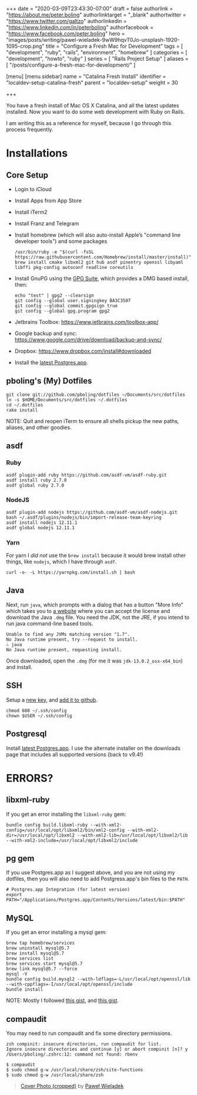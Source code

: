 +++
date = "2020-03-09T23:43:30-07:00"
draft = false
authorlink = "https://about.me/peter.boling"
authorlinktarget = "_blank"
authortwitter = "https://www.twitter.com/galtzo"
authorlinkedin = "https://www.linkedin.com/in/peterboling"
authorfacebook = "https://www.facebook.com/peter.boling"
hero = "images/posts/writing/pawel-wieladek-9wW9hqvT0Jo-unsplash-1920-1095-crop.png"
title = "Configure a Fresh Mac for Development"
tags = [ "development", "ruby", "rails", "environment", "homebrew" ]
categories = [ "development", "howto", "ruby" ]
series = [ "Rails Project Setup" ]
aliases = [
"/posts/configure-a-fresh-mac-for-development/"
]

[menu]
[menu.sidebar]
name = "Catalina Fresh Install"
identifier = "localdev-setup-catalina-fresh"
parent = "localdev-setup"
weight = 30

+++

You have a fresh install of Mac OS X Catalina, and all the latest updates installed.  Now you want to do some web development with Ruby on Rails.

I am writing this as a reference for myself, because I go through this process frequently.

# Installations

## Core Setup

* Login to iCloud
* Install Apps from App Store
* Install iTerm2
* Install Franz and Telegram
* Install homebrew (which will also auto-install Apple’s "command line developer tools") and some packages

    ```
    /usr/bin/ruby -e "$(curl -fsSL https://raw.githubusercontent.com/Homebrew/install/master/install)"
    brew install cmake libxml2 git hub asdf pinentry openssl libyaml libffi pkg-config autoconf readline coreutils
    ```

* Install GnuPG using the [GPG Suite](https://gpgtools.org/), which provides a DMG based install, then:

    ```
    echo "test" | gpg2 --clearsign
    git config --global user.signingkey BA3C3507
    git config --global commit.gpgsign true
    git config --global gpg.program gpg2
    ```

* Jetbrains Toolbox: https://www.jetbrains.com/toolbox-app/
* Google backup and sync: https://www.google.com/drive/download/backup-and-sync/
* Dropbox: https://www.dropbox.com/install#downloaded
* Install the [latest Postgres.app](http://postgresapp.com/).

## pboling's (My) Dotfiles

    git clone git://github.com/pboling/dotfiles ~/Documents/src/dotfiles
    ln -s $HOME/Documents/src/dotfiles ~/.dotfiles
    cd ~/.dotfiles
    rake install

NOTE: Quit and reopen iTerm to ensure all shells pickup the new paths, aliases, and other goodies.

## asdf

### Ruby

    asdf plugin-add ruby https://github.com/asdf-vm/asdf-ruby.git
    asdf install ruby 2.7.0
    asdf global ruby 2.7.0

### NodeJS

    asdf plugin-add nodejs https://github.com/asdf-vm/asdf-nodejs.git
    bash ~/.asdf/plugins/nodejs/bin/import-release-team-keyring
    asdf install nodejs 12.11.1
    asdf global nodejs 12.11.1

### Yarn

For yarn I *did not* use the `brew install` because it would brew install other things, like `nodejs`, which I have through `asdf`.

    curl -o- -L https://yarnpkg.com/install.sh | bash

## Java

Next, run `java`, which prompts with a dialog that has a button "More Info" which takes you to [a website](https://www.oracle.com/java/technologies/javase-jdk13-downloads.html) where you can accept the license and download the Java `.dmg` file.  You need the JDK, not the JRE, if you intend to run java command-line based tools.

```
Unable to find any JVMs matching version "1.7".
No Java runtime present, try --request to install.
∴ java
No Java runtime present, requesting install.
```

Once downloaded, open the `.dmg` (for me it was `jdk-13.0.2_osx-x64_bin`) and install.

## SSH

Setup a [new key](https://help.github.com/en/github/authenticating-to-github/generating-a-new-ssh-key-and-adding-it-to-the-ssh-agent), and [add it to github](https://help.github.com/en/github/authenticating-to-github/adding-a-new-ssh-key-to-your-github-account).

    chmod 600 ~/.ssh/config
    chown $USER ~/.ssh/config

## Postgresql

Install [latest Postgres.app](http://postgresapp.com/).  I use the alternate installer on the downloads page that includes all supported versions (back to v9.4!)

# ERRORS?

## libxml-ruby

If you get an error installing the `libxml-ruby` gem:


```
bundle config build.libxml-ruby --with-xml2-config=/usr/local/opt/libxml2/bin/xml2-config --with-xml2-dir=/usr/local/opt/libxml2 --with-xml2-lib=/usr/local/opt/libxml2/lib --with-xml2-include=/usr/local/opt/libxml2/include
```

## pg gem

If you use Postgres.app as I suggest above, and you are not using my dotfiles, then you will also need to add Postgress.app's bin files to the `PATH`.

```
# Postgres.app Integration (for latest version)
export PATH="/Applications/Postgres.app/Contents/Versions/latest/bin:$PATH"
```


## MySQL

If you get an error installing a mysql gem:

```
brew tap homebrew/services
brew uninstall mysql@5.7
brew install mysql@5.7
brew services list
brew services start mysql@5.7
brew link mysql@5.7 --force
mysql -V
bundle config build.mysql2 --with-ldflags=-L/usr/local/opt/openssl/lib --with-cppflags=-I/usr/local/opt/openssl/include
bundle install
```

NOTE: Mostly I followed [this gist](https://gist.github.com/operatino/392614486ce4421063b9dece4dfe6c21), and [this gist](https://gist.github.com/fernandoaleman/ee3ac6957c2ba4f7d7d33a251d58b191#gistcomment-2735728).

## compaudit

You may need to run compaudit and fix some directory permissions.

    zsh compinit: insecure directories, run compaudit for list.
    Ignore insecure directories and continue [y] or abort compinit [n]? y
    /Users/pboling/.zshrc:12: command not found: rbenv

    $ compaudit
    $ sudo chmod g-w /usr/local/share/zsh/site-functions
    $ sudo chmod g-w /usr/local/share/zsh

> [Cover Photo (cropped)](https://unsplash.com/photos/9wW9hqvT0Jo) by [Paweł Wielądek](https://unsplash.com/@pawelwieladek)
